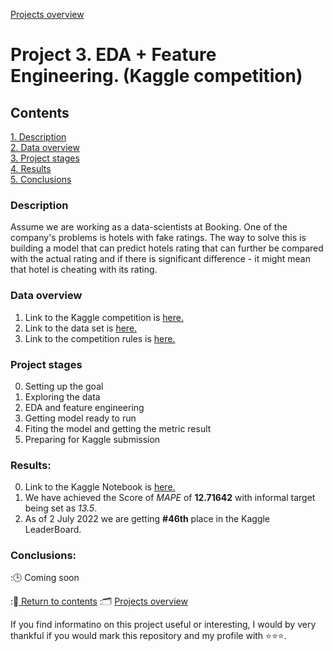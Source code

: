 [Projects overview](https://github.com/zamirich/SF-Projects#my-data-science-projects)

# Project 3. EDA + Feature Engineering. (Kaggle competition)

## Contents  
[1. Description](https://github.com/zamirich/SF-Projects/tree/main/project_3/README.md#Description)  
[2. Data overview](https://github.com/zamirich/SF-Projects/tree/main/project_3/README.md#Data-overview)  
[3. Project stages](https://github.com/zamirich/SF-Projects/tree/main/project_3/README.md#Project-stages)  
[4. Results](https://github.com/zamirich/SF-Projects/tree/main/project_3/README.md#Results)    
[5. Conclusions](https://github.com/zamirich/SF-Projects/tree/main/project_3/README.md#Conclusions) 

### Description    
Assume we are working as a data-scientists at Booking. One of the company's problems is hotels with fake ratings. The way to solve this is building a model that can predict hotels rating that can further be compared with the actual rating and if there is significant difference - it might mean that hotel is cheating with its rating.

### Data overview
1. Link to the Kaggle competition is [here.](https://www.kaggle.com/competitions/sf-booking/overview)
2. Link to the data set is [here.](https://www.kaggle.com/competitions/sf-booking/data)
3. Link to the competition rules is [here.](https://www.kaggle.com/competitions/sf-booking/rules)

### Project stages
0. Setting up the goal
1. Exploring the data
2. EDA and feature engineering
3. Getting model ready to run
4. Fiting the model and getting the metric result
5. Preparing for Kaggle submission

### Results:
0. Link to the Kaggle Notebook is [here.](https://www.kaggle.com/code/zamirich/nice-baseline-eng)
1. We have achieved the Score of _MAPE_ of __12.71642__ with informal target being set as _13.5_.
2. As of 2 July 2022 we are getting __#46th__ place in the Kaggle LeaderBoard.

### Conclusions:
:🕒 Coming soon

:📜[ Return to contents](https://github.com/zamirich/SF-Projects/tree/main/project_3/README.md#Contents)
:🗂 [Projects overview](https://github.com/zamirich/SF-Projects#my-data-science-projects)

If you find informatino on this project useful or interesting, I would by very thankful if you would mark this repository and my profile with ⭐️⭐️⭐️.